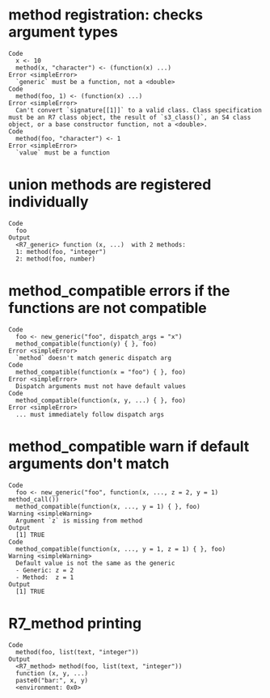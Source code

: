 # method registration: checks argument types

    Code
      x <- 10
      method(x, "character") <- (function(x) ...)
    Error <simpleError>
      `generic` must be a function, not a <double>
    Code
      method(foo, 1) <- (function(x) ...)
    Error <simpleError>
      Can't convert `signature[[1]]` to a valid class. Class specification must be an R7 class object, the result of `s3_class()`, an S4 class object, or a base constructor function, not a <double>.
    Code
      method(foo, "character") <- 1
    Error <simpleError>
      `value` must be a function

# union methods are registered individually

    Code
      foo
    Output
      <R7_generic> function (x, ...)  with 2 methods:
      1: method(foo, "integer")
      2: method(foo, number)

# method_compatible errors if the functions are not compatible

    Code
      foo <- new_generic("foo", dispatch_args = "x")
      method_compatible(function(y) { }, foo)
    Error <simpleError>
      `method` doesn't match generic dispatch arg
    Code
      method_compatible(function(x = "foo") { }, foo)
    Error <simpleError>
      Dispatch arguments must not have default values
    Code
      method_compatible(function(x, y, ...) { }, foo)
    Error <simpleError>
      ... must immediately follow dispatch args

# method_compatible warn if default arguments don't match

    Code
      foo <- new_generic("foo", function(x, ..., z = 2, y = 1) method_call())
      method_compatible(function(x, ..., y = 1) { }, foo)
    Warning <simpleWarning>
      Argument `z` is missing from method
    Output
      [1] TRUE
    Code
      method_compatible(function(x, ..., y = 1, z = 1) { }, foo)
    Warning <simpleWarning>
      Default value is not the same as the generic
      - Generic: z = 2
      - Method:  z = 1
    Output
      [1] TRUE

# R7_method printing

    Code
      method(foo, list(text, "integer"))
    Output
      <R7_method> method(foo, list(text, "integer"))
      function (x, y, ...) 
      paste0("bar:", x, y)
      <environment: 0x0>

